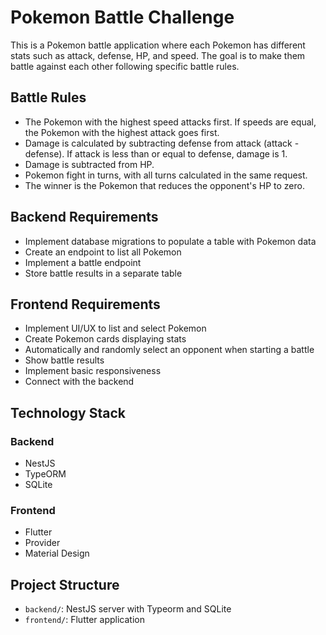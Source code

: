# Pokemon Battle Challenge

This is a Pokemon battle application where each Pokemon has different stats such as attack, defense, HP, and speed. The goal is to make them battle against each other following specific battle rules.

## Battle Rules

- The Pokemon with the highest speed attacks first. If speeds are equal, the Pokemon with the highest attack goes first.
- Damage is calculated by subtracting defense from attack (attack - defense). If attack is less than or equal to defense, damage is 1.
- Damage is subtracted from HP.
- Pokemon fight in turns, with all turns calculated in the same request.
- The winner is the Pokemon that reduces the opponent's HP to zero.

## Backend Requirements

- Implement database migrations to populate a table with Pokemon data
- Create an endpoint to list all Pokemon
- Implement a battle endpoint
- Store battle results in a separate table

## Frontend Requirements

- Implement UI/UX to list and select Pokemon
- Create Pokemon cards displaying stats
- Automatically and randomly select an opponent when starting a battle
- Show battle results
- Implement basic responsiveness
- Connect with the backend

## Technology Stack

### Backend
- NestJS
- TypeORM
- SQLite

### Frontend
- Flutter
- Provider
- Material Design

## Project Structure

- `backend/`: NestJS server with Typeorm and SQLite
- `frontend/`: Flutter application